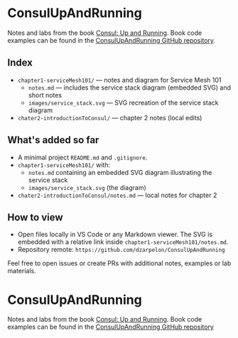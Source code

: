 # ConsulUpAndRunning

Notes and labs from the book [Consul: Up and Running](https://www.oreilly.com/library/view/consul-up-and/9781491933709/).
Book code examples can be found in the [ConsulUpAndRunning GitHub repository](https://github.com/consul-up/examples).

## Index

- `chapter1-serviceMesh101/` — notes and diagram for Service Mesh 101
  - `notes.md` — includes the service stack diagram (embedded SVG) and short notes
  - `images/service_stack.svg` — SVG recreation of the service stack diagram
- `chater2-introductionToConsul/` — chapter 2 notes (local edits)

## What's added so far

- A minimal project `README.md` and `.gitignore`.
- `chapter1-serviceMesh101/` with:
  - `notes.md` containing an embedded SVG diagram illustrating the service stack
  - `images/service_stack.svg` (the diagram)
- `chater2-introductionToConsul/notes.md` — local notes for chapter 2

## How to view

- Open files locally in VS Code or any Markdown viewer. The SVG is embedded with a relative link inside `chapter1-serviceMesh101/notes.md`.
- Repository remote: `https://github.com/dzarpelon/ConsulUpAndRunning`

Feel free to open issues or create PRs with additional notes, examples or lab materials.

# ConsulUpAndRunning

Notes and labs from the book [Consul: Up and Running](https://www.oreilly.com/library/view/consul-up-and/9781491933709/).
Book code examples can be found in the [ConsulUpAndRunning GitHub repository](https://github.com/consul-up/examples)
